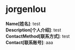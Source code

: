 # jorgenlou

**Name[姓名]**: test  
**Description[个人介绍]**: test  
**ContactMethod[联系方式]**: test  
**Contact[联系账号]**: aaa
